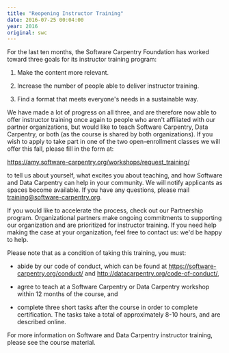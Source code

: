 ```yaml
---
title: "Reopening Instructor Training"
date: 2016-07-25 00:04:00
year: 2016
original: swc
---
```


For the last ten months,
the Software Carpentry Foundation has worked toward three goals
for its instructor training program:

1.  Make the content more relevant.

2.  Increase the number of people able to deliver instructor training.

3.  Find a format that meets everyone's needs in a sustainable way.

We have made a lot of progress on all three,
and are therefore now able to offer instructor training once again
to people who aren't affiliated with our partner organizations,
but would like to teach Software Carpentry, Data Carpentry, or both
(as the course is shared by both organizations).
If you wish to apply to take part
in one of the two open-enrollment classes we will offer this fall,
please fill in the form at:

<https://amy.software-carpentry.org/workshops/request_training/>

to tell us about yourself,
what excites you about teaching,
and how Software and Data Carpentry can help in your community.
We will notify applicants as spaces become available.
If you have any questions,
please mail
[training@software-carpentry.org](mailto:training@software-carpentry.org).

If you would like to accelerate the process,
check out our Partnership program.
Organizational partners make ongoing commitments to supporting our organization
and are prioritized for instructor training.
If you need help making the case at your organization,
feel free to contact us:
we'd be happy to help.

Please note that as a condition of taking this training, you must:

*   abide by our code of conduct, which can be found at
    https://software-carpentry.org/conduct/ and
    http://datacarpentry.org/code-of-conduct/,

*   agree to teach at a Software Carpentry or Data Carpentry workshop
    within 12 months of the course,
    and

*   complete three short tasks after the course in order to complete certification.
    The tasks take a total of approximately 8-10 hours,
    and are described online.

For more information on Software and Data Carpentry instructor training,
please see the course material.
